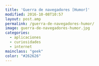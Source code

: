```yaml
---
title: 'Guerra de navegadores [Humor]'
modified: 2016-10-08T10:57
layout: post.amp
permalink: /guerra-de-navegadores-humor/
image: guerra-de-navegadores-humor.jpg
categories:
  - aplicaciones
  - curiosidades
  - internet
mainclass: "geek"
color: "#262626"
---
```


<figure>
    <amp-img on="tap:lightbox1" role="button" tabindex="0" layout="responsive" src="/assets/img/guerra-de-navegadores-humor.jpg" alt="{{ title }}" title="{{ title }}" width="674" height="521"></amp-img>
</figure>

<!--more-->
